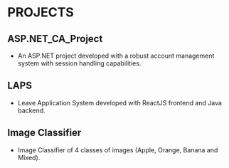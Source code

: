 # PROJECTS

## ASP.NET_CA_Project
- An ASP.NET project developed with a robust account management system 
with session handling capabilities.

## LAPS
- Leave Application System developed with ReactJS frontend and Java backend.

## Image Classifier
- Image Classifier of 4 classes of images (Apple, Orange, Banana and Mixed).
